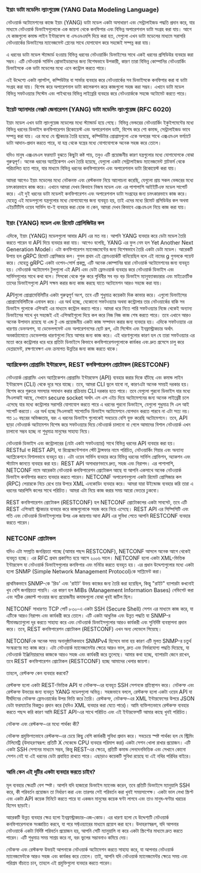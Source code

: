 ### ইয়াং ডাটা মডেলিং ল্যাংগুয়েজ (YANG Data Modeling Language)

নেটওয়ার্ক অটোমেশনের কাজে ইয়াং (YANG) ডাটা মডেল একটা অসাধারণ এবং সেন্ট্রালাইজড পদ্ধতি প্রদান করে, যার মাধ্যমে নেটওয়ার্ক ডিভাইসগুলোকে এক জায়গা থেকে কনফিগার এবং বিভিন্ন অপারেশনাল ডাটা সংগ্রহ করা যায়। আগে যে কাজগুলো কমান্ড লাইন ইন্টারফেস বা এসএনএমপি দিয়ে করা হত, সেগুলো এখন ডাটা মডেলের মাধ্যমে সরাসরি নেটওয়ার্কের ডিভাইসের ম্যানেজমেন্ট প্লেনের সাথে যোগাযোগ করে সহজেই সম্পন্ন করা যায়। 

এ ধরনের ডাটা মডেল স্ট্যান্ডার্ড হওয়ায় বিভিন্ন ধরনের নেটওয়ার্কিং ডিভাইসের সাথে একই ধরনের প্রসিডিউর ব্যবহার করা সম্ভব। এটি নেটওয়ার্ক সার্ভিস প্রোভাইডারদের জন্য বিশেষভাবে উপকারী, কারণ তারা বিভিন্ন কোম্পানির নেটওয়ার্কিং ডিভাইসকে এক ডাটা মডেলের মধ্যে এনে কন্ট্রোল করতে পারে।

এই উদ্দেশ্যে একটা ল্যাপটপ, কম্পিউটার বা সার্ভার ব্যবহার করে নেটওয়ার্কের সব ডিভাইসকে কনফিগার করা বা ডাটা সংগ্রহ করা যায়। বিশেষ করে অপারেশনাল ডাটা কালেকশন করে কাজগুলো সহজ করা সম্ভব। এখানে ডাটা মডেল বিভিন্ন সফটওয়্যার সিস্টেম এবং পাইথনের বিভিন্ন লাইব্রেরি ব্যবহার করে নেটওয়ার্ককে সহজে অটোমেট করতে পারে।

### ইয়েট অ্যানাদার নেক্সট জেনারেশন (YANG) ডাটা মডেলিং ল্যাংগুয়েজ (RFC 6020)

ইয়াং মডেল এখন ডাটা ল্যাংগুয়েজ মডেলের মধ্যে স্ট্যান্ডার্ড হয়ে গেছে। বিভিন্ন ভেন্ডরের নেটওয়ার্কিং ইকুইপমেন্টের মধ্যে বিভিন্ন ধরনের ডিভাইস কনফিগারেশন রিকোয়েস্ট এবং অপারেশনাল ডাটা, বিশেষ করে শো কমান্ড, সেন্ট্রালাইজড ভাবে সম্পন্ন করা যায়। এর মধ্যে যে স্ট্রাকচার তৈরি হয়েছে, কম্পিউটার প্রোগ্রামগুলো একে অপরের সাথে এক্সএমএল ফর্ম্যাটে ডাটা আদান-প্রদান করতে পারে, যা যন্ত্র থেকে যন্ত্রের মধ্যে যোগাযোগকে অনেক সহজ করে তোলে।

যদিও মানুষ এক্সএমএল ফরম্যাট বুঝতে কিছুটা কষ্ট পায়, তবুও এটি প্রয়োজনীয় কারণ যন্ত্রগুলোর মধ্যে যোগাযোগকে বোঝা গুরুত্বপূর্ণ। অনেক ধরনের অ্যাপ্লিকেশন এখন তৈরি হয়েছে, যেগুলো একটা সেন্ট্রালাইজড ম্যানেজমেন্ট প্লাটফর্ম থেকে পরিচালিত হতে পারে, যার মাধ্যমে বিভিন্ন ধরনের কনফিগারেশন এবং অপারেশনাল ডাটা রিকোয়েস্ট করা যায়।

আমরা আগেও ইয়াং মডেলের মধ্যে নেটকনফ এবং রেস্টকনফ নিয়ে আলোচনা করেছি, যেগুলো প্রায় সকল ভেন্ডরের মধ্যে চমৎকারভাবে কাজ করে। এখানে আমরা দেখব কিভাবে নিজস্ব মডেল এবং এর পাশাপাশি আইইটিএফ মডেল সাপোর্ট করে। এই দুই ধরনের ডাটা মডেলই কনফিগারেশন এবং অপারেশনাল ডাটা সংগ্রহের জন্য চমৎকারভাবে কাজ করে। যেহেতু এই মডেলগুলো যন্ত্রগুলোর মধ্যে যোগাযোগের জন্য ব্যবহৃত হয়, তাই এদের মধ্যে রিমোট প্রসিডিউর কল অথবা এইচটিটিপি ওয়েব সার্ভিস যা-ই ব্যবহার করা হোক না কেন, আমরা দেখব কিভাবে এক্সএমএল নিয়ে কাজ করা যায়।

### ইয়াং (YANG) মডেল এবং রিমোট প্রোসিজিউর কল

এদিকে, ইয়াং (YANG) মডেলগুলো আবার API এর মত নয়। আপনি YANG ব্যবহার করে ডেটা মডেল তৈরি করতে পারেন যা API দিয়ে ব্যবহার করা যায়। আগেও বলেছি, YANG এর ফুল নেম হল Yet Another Next Generation Model। এটা কনফিগারেশন ম্যানেজমেন্টের জন্য বিশেষভাবে তৈরি একটা ডেটা মডেল। আরেকটি উপায় হল gRPC রিমোট প্রোসিজার কল। গুগল প্রথম এই ফ্রেমওয়ার্কটি বানিয়েছিল বলে এই নামের g গুগলকে পয়েন্ট করে। যেহেতু gRPC একটা ওপেন-সোর্স প্রকল্প, এটি অনেক কোম্পানির দ্বারা নেটওয়ার্ক অটোমেশনের জন্য ব্যবহৃত হয়। নেটওয়ার্ক অটোমেশন টুলগুলো এই API এবং ডেটা ফ্রেমওয়ার্ক ব্যবহার করে নেটওয়ার্ক ডিভাইস এবং সার্ভিসগুলোর সাথে কথা বলে। সিসকো থেকে শুরু করে পৃথিবীর সব বড় বড় ডিভাইস ম্যানুফ্যাকচারার এবং মাইক্রোটিক তাদের ডিভাইসগুলো API সক্ষম করার জন্য কাজ করছে যাতে অটোমেশন আরও সহজে করা যায়। 

APIগুলো প্রোগ্রামেবিলিটির একটা গুরুত্বপূর্ণ অংশ, তবে এটি শুধুমাত্র কয়েকটা দিক কাভার করে। এগুলো ডিভাইসের প্রোগ্রামেবিলিটিকে এনাবল করে। এর অর্থ হচ্ছে, যেকোনো সফটওয়্যার অথবা কন্ট্রোলার তার নেটওয়ার্কের বাকি সব ডিভাইস গুলোকে এপিআই এর মাধ্যমে কন্ট্রোল করতে পারে। আমরা ধরে নিতে পারি সফটওয়্যার নিজে থেকেই অন্যান্য ডিভাইসের সাথে খুব সহজেই এই এপিআইগুলো দিয়ে কল করে নিজ নিজ কাজ শেষ করতে পারে। তবে এখানে আরও অনেক উপাদান রয়েছে যা এন্ড টু এন্ড প্রয়োজনীয় একটা কাজ সম্পাদন করার জন্য ব্যবহার হয়। এদিকে সফটওয়্যার এর ধারণায় ডেভঅপস, যা ডেভেলপমেন্ট এবং অপারেশনসের ছোট রূপ, এটা সিস্টেম এবং ইনফ্রাস্ট্রাকচার অর্থাৎ অবকাঠামোতে ডেভেলপার ধারণাগুলো নিয়ে আসার জন্য কাজ করে। এই ধারণাগুলোর কারণ হল যে তারা সফটওয়্যার এর মতো করে  কন্ট্রোলার ধরে ধরে প্রতিটা ডিভাইসে কিভাবে  কনফিগারেশনগুলোকে কার্যকর এবং দ্রুত প্রসেসে চালু করে ডেপ্লয়মেন্ট, রক্ষণাবেক্ষণ এবং ক্রমাগত উন্নতির জন্য কাজ করতে থাকে।

### অ্যাপ্লিকেশন প্রোগ্রামিং ইন্টারফেস, REST কনফিগারেশন প্রোটোকল (RESTCONF)

নেটওয়ার্ক প্রোগ্রামিং এখন অ্যাপ্লিকেশন প্রোগ্রামিং ইন্টারফেস (API) ব্যবহার করার দিকে হাঁটছে এবং কমান্ড লাইন ইন্টারফেস (CLI) থেকে দূরে সরে যাচ্ছে। তবে, আমরা CLI ভুলে যাবো না, কারণএটা অনেক সময়ই দরকার হয়। বিশেষ করে গুরুতর সমস্যার সমাধান করার প্রক্রিয়ায় CLI দরকার হতে পারে। তবে যেগুলো পুরনো ডিভাইস যার মধ্যে সিএলআই আছে, সেখানে secure socket অর্থাৎ এস এস এইচ দিয়ে অটোমেশনের জন্য অনেক লাইব্রেরী চলে এসেছে যার মধ্যে কন্ট্রোলার সরাসরি যোগাযোগ করতে পারে এ ধরনের পুরনো ডিভাইসে, যেগুলো শুধুমাত্র সি এল আই সাপোর্ট করতো। এর অর্থ হচ্ছে সিএলআই সাপোর্টেড ডিভাইস অটোমেশনে যোগদান করতে পারবে না এটা সত্য নয়। গত ১০ বছরের অভিজ্ঞতায়, বরং এ ধরনের ডিভাইস গুলোকেই সবচেয়ে বেশি যুক্ত করেছি অটোমেশনে। তবে, API ছাড়া নেটওয়ার্ক অটোমেশন বিশেষ করে সফটওয়্যার দিয়ে নেটওয়ার্ক চালানো না গেলে আমাদের বিশাল নেটওয়ার্ক এখন চালানো সম্ভব হচ্ছে না শুধুমাত্র মানুষের সাহায্য নিয়ে।

নেটওয়ার্ক ডিভাইস এবং কন্ট্রোলারের (যেটা একটা সফটওয়্যার) সাথে বিভিন্ন ধরনের API ব্যবহার করা হয়। RESTful বা REST API, যা রিপ্রেজেন্টেশনাল স্টেট ট্রান্সফার নামে পরিচিত, নেটওয়ার্কিং গিয়ার এবং অন্যান্য অ্যাপ্লিকেশনে বিশালভাবে ব্যবহৃত হয়। এটা ওয়েব সার্ভিস ব্যবহার করে বিভিন্ন ধরনের সার্ভিস প্রোভিশন, অ্যাকশন এবং স্ট্যাটাস জানতে ব্যবহার করা হয়। REST API অসাধারণভাবে দ্রুত, সহজ এবং নিরাপদ। এর পাশাপাশি, NETCONF নামে আরেকটা নেটওয়ার্ক কনফিগারেশন প্রোটোকল আছে যা আপনি একসাথে অনেক নেটওয়ার্ক ডিভাইস কনফিগার করতে ব্যবহার করতে পারেন। NETCONF অপারেশনগুলো একটা রিমোট প্রোসিজার কল (RPC) লেয়ারকে নিচে রেখে তার উপরে XML এনকোডিং ব্যবহার করে। আমরা যারা উইন্ডোজ ব্যবহার করি তারা এ ধরনের আরপিসি কলের সাথে পরিচিত। আমরা এটা নিয়ে কাজ করার সময় আরো ভেতরে ঢুকবো।

REST কনফিগারেশন প্রোটোকল (RESTCONF) হল NETCONF প্রোটোকলের একটা সাবসেট, তবে এটি REST এপিআই স্ট্রাকচার ব্যবহার করে কাজগুলোকে সহজ করে নিয়ে এসেছে। REST API এর সিম্পিসিটি এবং গতি এবং নেটওয়ার্ক ডিভাইসগুলোর উপর এক জায়গায় আনা API এর সুবিধা পেতে আপনি RESTCONF ব্যবহার করতে পারেন।

### NETCONF প্রোটোকল

যদিও এটা সম্প্রতি জনপ্রিয়তা পাচ্ছে (আমার পছন্দ RESTCONF), NETCONF আসলে অনেক আগে থেকেই ব্যবহৃত হচ্ছে। এর RFC প্রথম প্রকাশিত হয়ে আসে ২০০৬ সালে। NETCONF হলো একটা XML-ভিত্তিক ইন্টারফেস যা নেটওয়ার্ক ডিভাইসগুলোর কনফিগার এবং মনিটর করতে ব্যবহৃত হয়। এর প্রধান উদ্দেশ্যগুলোর মধ্যে একটা হলো SNMP (Simple Network Management Protocol)কে সাপ্লিমেন্ট করা। 

প্রাথমিকভাবে SNMP-কে 'রিড' এবং 'রাইট' উভয় কাজের জন্য তৈরি করা হয়েছিল, কিন্তু "রাইট" ব্যাপারটা কখনোই খুব বেশি জনপ্রিয়তা পায়নি। এর কারণ হল MIBs (Management Information Bases) নেভিগেট করা এবং সঠিক রেজাল্ট পাওয়ার জন্য প্রয়োজনীয় কমান্ডগুলো বোঝা খুবই জটিল ছিল। 

NETCONF সাধারণত TCP পোর্ট ৮৩০-এ একটা SSH (Secure Shell) সেশন এর মাধ্যমে কাজ করে, যা এটিকে আরও নিরাপদ এবং কার্যকরী করে তোলে। এটি একটা আধুনিক এবং উন্নত পদ্ধতি যা SNMP-র সীমাবদ্ধতাগুলো দূর করতে সাহায্য করে এবং নেটওয়ার্ক ডিভাইসগুলোর আরও কার্যকরী এবং সুনির্দিষ্ট ব্যবস্থাপনা প্রদান করে। তবে, REST কনফিগারেশন প্রোটোকল (RESTCONF) এখন অন্য লেভেলে গিয়েছে।

NETCONFকে অনেক সময় অনানুষ্ঠানিকভাবে SNMPv4 হিসেবে ভাবা হয় কারণ এটি মূলত SNMP-র চতুর্থ সংস্করণের মত কাজ করে। এটা নেটওয়ার্ক ম্যানেজমেন্টর ক্ষেত্রে আরও ভাল, দ্রুত এবং নির্ভরযোগ্য পদ্ধতি দিয়েছে, যা নেটওয়ার্ক ইঞ্জিনিয়ারদের কাজকে আরও সহজ এবং কার্যকরী করে তুলেছে। আমার কথা হচ্ছে, ব্যাপারটা জেনে রাখেন, তবে REST কনফিগারেশন প্রোটোকল (RESTCONF) হচ্ছে আমাদের খেলার জায়গা।

তাহলে, রেস্টকন্ফ কেন ব্যবহার করবো?

রেস্টকন্ফ হলো একটা REST-ভিত্তিক API যা নেটকন্ফ-এর ব্যবহৃত SSH সেশনকে প্রতিস্থাপন করে। নেটকন্ফ এবং রেস্টকন্ফ উভয়ের জন্য ব্যবহৃত YANG মডেলগুলো অভিন্ন। সহজভাবে বললে, রেস্টকন্ফ হলো একটা ওয়েব API যা দীর্ঘদিনের নেটকন্ফ ফ্রেমওয়ার্কের উপর ভিত্তি করে তৈরি। রেস্টকন্ফ, নেটকন্ফ-এর XML ইন্টারফেসের উপরে JSON ডেটা ফরম্যাটের বিকল্পও প্রদান করে (যদিও XML ব্যবহার করা যেতে পারে)। আমি ব্যক্তিগতভাবে রেস্টকন্ফ ব্যবহার করতে পছন্দ করি কারণ আমি REST API-এর সাথে পরিচিত এবং এই ইন্টারফেসটি আমার কাছে খুবই পরিচিত।

নেটকন্ফ এবং রেস্টকন্ফ-এর মধ্যে পার্থক্য কী?

নেটকন্ফ প্রযুক্তিগতভাবে রেস্টকন্ফ-এর চেয়ে কিছু বেশি কার্যকরী সুবিধা প্রদান করে। সবচেয়ে স্পষ্ট পার্থক্য হল যে স্ট্রিমিং টেলিমেট্রি (উদাহরণস্বরূপ: প্রতিটি X সেকেন্ডে CPU ব্যবহার পরিমাপ করা) একটা সেশন খোলা রাখার প্রয়োজন। এটি একটা SSH সেশনের মাধ্যমে সম্ভব, কিন্তু REST-এর ক্ষেত্রে, প্রতিটি কমান্ড লেনদেনভিত্তিক এবং সেখানে কোনো সেশন নেই যা এই ধরনের ডেটা প্রবাহিত রাখতে পারে। এছাড়াও কয়েকটি সুবিধা রয়েছে যা এই নথির পরিধির বাইরে।

### আমি কেন এই দুটির একটা ব্যবহার করতে চাইব?

মূল ব্যবহার ক্ষেত্রটি বেশ স্পষ্ট। আপনি যদি হাজারো ডিভাইস ম্যানেজ করেন, তবে প্রতিটি ডিভাইসে ম্যানুয়ালি SSH করে, কী পরিবর্তন প্রয়োজন তা নির্ধারণ করা এবং তারপর সেই পরিবর্তন করা খুবই সময়সাপেক্ষ। একটা ভাল লেখা স্ক্রিপ্ট এবং একটা API কয়েক মিনিটে করতে পারে যা একজন মানুষের কয়েক ঘণ্টা লাগবে এবং তাও মানুষ-ঘণ্টার খরচের হিসেব ছাড়াই।

আরেকটি উন্নত ব্যবহার ক্ষেত্র হলো ইনফ্রাস্ট্রাকচার-এজ-কোড। এর ধারণা হলো যে উদ্দেশ্যটি নেটওয়ার্ক কনফিগারেশনকে সংজ্ঞায়িত করবে, যা পরে সফ্টওয়্যারের মাধ্যমে প্রয়োগ করা হবে। উদাহরণস্বরূপ, যদি আপনার নেটওয়ার্কে একটা নির্দিষ্ট পরিবর্তন প্রয়োজন হয়, আপনি সেটি ম্যানুয়ালি না করে একটা স্ক্রিপ্টের মাধ্যমে দ্রুত করতে পারেন। এটি শুধুমাত্র সময় সাশ্রয় করে না, বরং ভুলের সম্ভাবনাও কমিয়ে দেয়।

নেটকন্ফ এবং রেস্টকন্ফ উভয়ই আপনাকে নেটওয়ার্ক অটোমেশন করতে সাহায্য করে, যা আপনার নেটওয়ার্ক ম্যানেজমেন্টকে আরও সহজ এবং কার্যকর করে তোলে। তাই, আপনি যদি নেটওয়ার্ক ম্যানেজমেন্টর ক্ষেত্রে সময় এবং পরিশ্রম বাঁচাতে চান, তাহলে এই প্রযুক্তিগুলো ব্যবহার করতে পারেন।